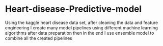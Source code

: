# Heart-disease-Predictive-model
Using the kaggle heart disease data set, after cleaning the data and feature engineering I create many model pipelines using different machine learning algorithms after data preparation then in the end I use ensemble model to combine all the created pipelines
